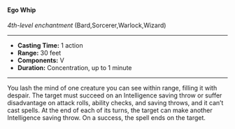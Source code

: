 #### Ego Whip
*4th-level enchantment* (Bard,Sorcerer,Warlock,Wizard)
___
- **Casting Time:** 1 action
- **Range:** 30 feet
- **Components:** V
- **Duration:** Concentration, up to 1 minute
---
You lash the mind of one creature you can see within range, filling it with despair. The target must succeed on an Intelligence saving throw or suffer disadvantage on attack rolls, ability checks, and saving throws, and it can’t cast spells. At the end of each of its turns, the target can make another Intelligence saving throw. On a success, the spell ends on the target.